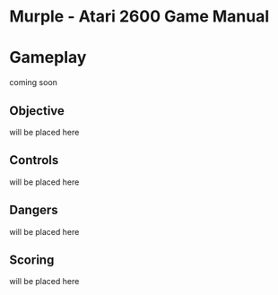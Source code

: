 # Murple - Atari 2600 Game Manual

# Gameplay
coming soon

## Objective
will be placed here

## Controls
will be placed here

## Dangers
will be placed here

## Scoring
will be placed here
